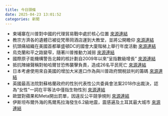 ```yaml
---
title: 今日頭條
date: 2025-04-23 13:01:52
categories: 新聞            
---
```

- 柬埔寨在川普對中國的代理貿易戰中處於核心位置 [來源連結](https://asiatimes.com/2025/04/cambodia-at-heart-of-trumps-proxy-trade-war-on-china/)
- 教宗方濟各的遺體已被從梵蒂岡酒店運到大教堂，並將公開瞻仰 [來源連結](https://www.thehindu.com/news/international/pope-francis-death-body-lying-in-state-vatican-city-st-peters-basilica-public-viewing/article69482080.ece)
- 抗頭痛組織在美國首都華盛頓DC的國會大廈階梯上舉行年度活動 [來源連結](https://www.theguardian.com/science/ng-interactive/2025/apr/23/cluster-headaches-magic-mushrooms-psilocybin)
- 烏克蘭和平之路變窄，隨著川普推動力減弱 [來源連結](https://asiatimes.com/2025/04/ukraine-path-to-peace-narrows-as-trump-drive-wanes/)
- 國際原子能機構警告北韓的核計劃自2009年以來“呈指數級增長” [來源連結](https://www.japantimes.co.jp/news/2025/04/23/asia-pacific/politics/iaea-grossi-north-korea-nuclear-weapons-trump/)
- 抵抗陣線聲稱對帕哈爾甘恐怖襲擊負責，造成26名平民死亡 [來源連結](https://www.thehindu.com/news/national/jammu-and-kashmir/the-resistance-front-the-banned-organisation-behind-pahalgam-terror-attack/article69481681.ece)
- 日本考慮使用來自美國的增加大米進口作為與川普政府關稅談判的籌碼 [來源連結](https://www.japantimes.co.jp/business/2025/04/23/economy/rice-minimum-access/)
- 英國最高法院對蘇格蘭政府的性別代表性公共委員會法案2018作出裁決，認為“女性”一詞在平等法中僅指生物性別 [來源連結](https://www.theguardian.com/news/audio/2025/apr/23/the-uk-supreme-court-and-the-definition-of-a-woman-podcast)
- 歐盟對蘋果和Meta開出罰單，因違反公平競爭規則 [來源連結](https://www.theguardian.com/business/2025/apr/23/eu-fines-apple-and-meta-for-breaching-fair-competition-rules)
- 伊斯坦布爾外海的馬爾馬拉海發生6.2級地震，震感遍及土耳其最大城市 [來源連結](https://www.thehindu.com/news/international/powerful-62-magnitude-quake-hits-off-istanbul-coast/article69482447.ece)



